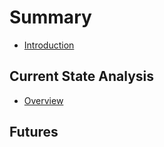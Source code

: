 # Summary

* [Introduction](README.md)

## Current State Analysis

* [Overview](current-state-analysis/overview.md)

## Futures

